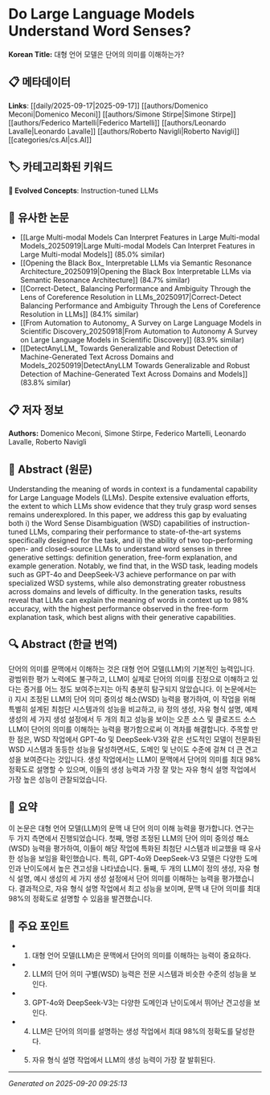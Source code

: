 # Do Large Language Models Understand Word Senses?

**Korean Title:** 대형 언어 모델은 단어의 의미를 이해하는가?

## 📋 메타데이터

**Links**: [[daily/2025-09-17|2025-09-17]] [[authors/Domenico Meconi|Domenico Meconi]] [[authors/Simone Stirpe|Simone Stirpe]] [[authors/Federico Martelli|Federico Martelli]] [[authors/Leonardo Lavalle|Leonardo Lavalle]] [[authors/Roberto Navigli|Roberto Navigli]] [[categories/cs.AI|cs.AI]]

## 🏷️ 카테고리화된 키워드
**🚀 Evolved Concepts**: Instruction-tuned LLMs

## 🔗 유사한 논문
- [[Large Multi-modal Models Can Interpret Features in Large Multi-modal Models_20250919|Large Multi-modal Models Can Interpret Features in Large Multi-modal Models]] (85.0% similar)
- [[Opening the Black Box_ Interpretable LLMs via Semantic Resonance Architecture_20250919|Opening the Black Box Interpretable LLMs via Semantic Resonance Architecture]] (84.7% similar)
- [[Correct-Detect_ Balancing Performance and Ambiguity Through the Lens of Coreference Resolution in LLMs_20250917|Correct-Detect Balancing Performance and Ambiguity Through the Lens of Coreference Resolution in LLMs]] (84.1% similar)
- [[From Automation to Autonomy_ A Survey on Large Language Models in Scientific Discovery_20250918|From Automation to Autonomy A Survey on Large Language Models in Scientific Discovery]] (83.9% similar)
- [[DetectAnyLLM_ Towards Generalizable and Robust Detection of Machine-Generated Text Across Domains and Models_20250919|DetectAnyLLM Towards Generalizable and Robust Detection of Machine-Generated Text Across Domains and Models]] (83.8% similar)

## 📋 저자 정보

**Authors:** Domenico Meconi, Simone Stirpe, Federico Martelli, Leonardo Lavalle, Roberto Navigli

## 📄 Abstract (원문)

Understanding the meaning of words in context is a fundamental capability for
Large Language Models (LLMs). Despite extensive evaluation efforts, the extent
to which LLMs show evidence that they truly grasp word senses remains
underexplored. In this paper, we address this gap by evaluating both i) the
Word Sense Disambiguation (WSD) capabilities of instruction-tuned LLMs,
comparing their performance to state-of-the-art systems specifically designed
for the task, and ii) the ability of two top-performing open- and closed-source
LLMs to understand word senses in three generative settings: definition
generation, free-form explanation, and example generation. Notably, we find
that, in the WSD task, leading models such as GPT-4o and DeepSeek-V3 achieve
performance on par with specialized WSD systems, while also demonstrating
greater robustness across domains and levels of difficulty. In the generation
tasks, results reveal that LLMs can explain the meaning of words in context up
to 98\% accuracy, with the highest performance observed in the free-form
explanation task, which best aligns with their generative capabilities.

## 🔍 Abstract (한글 번역)

단어의 의미를 문맥에서 이해하는 것은 대형 언어 모델(LLM)의 기본적인 능력입니다. 광범위한 평가 노력에도 불구하고, LLM이 실제로 단어의 의미를 진정으로 이해하고 있다는 증거를 어느 정도 보여주는지는 아직 충분히 탐구되지 않았습니다. 이 논문에서는 i) 지시 조정된 LLM의 단어 의미 중의성 해소(WSD) 능력을 평가하여, 이 작업을 위해 특별히 설계된 최첨단 시스템과의 성능을 비교하고, ii) 정의 생성, 자유 형식 설명, 예제 생성의 세 가지 생성 설정에서 두 개의 최고 성능을 보이는 오픈 소스 및 클로즈드 소스 LLM이 단어의 의미를 이해하는 능력을 평가함으로써 이 격차를 해결합니다. 주목할 만한 점은, WSD 작업에서 GPT-4o 및 DeepSeek-V3와 같은 선도적인 모델이 전문화된 WSD 시스템과 동등한 성능을 달성하면서도, 도메인 및 난이도 수준에 걸쳐 더 큰 견고성을 보여준다는 것입니다. 생성 작업에서는 LLM이 문맥에서 단어의 의미를 최대 98% 정확도로 설명할 수 있으며, 이들의 생성 능력과 가장 잘 맞는 자유 형식 설명 작업에서 가장 높은 성능이 관찰되었습니다.

## 📝 요약

이 논문은 대형 언어 모델(LLM)의 문맥 내 단어 의미 이해 능력을 평가합니다. 연구는 두 가지 측면에서 진행되었습니다. 첫째, 명령 조정된 LLM의 단어 의미 중의성 해소(WSD) 능력을 평가하여, 이들이 해당 작업에 특화된 최첨단 시스템과 비교했을 때 유사한 성능을 보임을 확인했습니다. 특히, GPT-4o와 DeepSeek-V3 모델은 다양한 도메인과 난이도에서 높은 견고성을 나타냈습니다. 둘째, 두 개의 LLM이 정의 생성, 자유 형식 설명, 예시 생성의 세 가지 생성 설정에서 단어 의미를 이해하는 능력을 평가했습니다. 결과적으로, 자유 형식 설명 작업에서 최고 성능을 보이며, 문맥 내 단어 의미를 최대 98%의 정확도로 설명할 수 있음을 발견했습니다.

## 🎯 주요 포인트

- 1. 대형 언어 모델(LLM)은 문맥에서 단어의 의미를 이해하는 능력이 중요하다.

- 2. LLM의 단어 의미 구별(WSD) 능력은 전문 시스템과 비슷한 수준의 성능을 보인다.

- 3. GPT-4o와 DeepSeek-V3는 다양한 도메인과 난이도에서 뛰어난 견고성을 보인다.

- 4. LLM은 단어의 의미를 설명하는 생성 작업에서 최대 98%의 정확도를 달성한다.

- 5. 자유 형식 설명 작업에서 LLM의 생성 능력이 가장 잘 발휘된다.

---

*Generated on 2025-09-20 09:25:13*